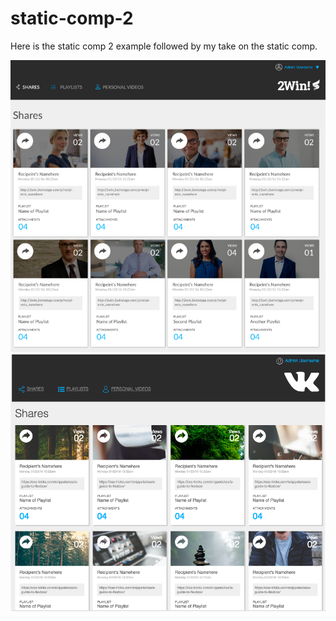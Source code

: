 # static-comp-2

Here is the static comp 2 example followed by my take on the static comp.

![Static Comp2](img/static-comp2.png)
![Static Comp2](img/my-static-comp2.png)
